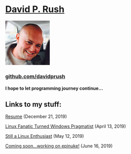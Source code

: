 # [David P. Rush](https://github.com/davidprush)

[![Thumbnail of me](thumbnail.png)](https://github.com/davidprush)

### [github.com/davidprush](https://github.com/davidprush)

#### I hope to let programming journey continue...

## Links to my stuff:

[Resume](./resume.md) (December 21, 2019)

[Linux Fanatic Turned Windows Pragmatist](./linux_fanatic_turned_windows_pragmatist.md) (April 13, 2019)

[Still a Linux Enthusiast](./still_a_linux_enthusiast.md) (May 12, 2019)

[Coming soon...working on epinuke!](https://github.com/davidprush/epinuke) (June 16, 2019)
